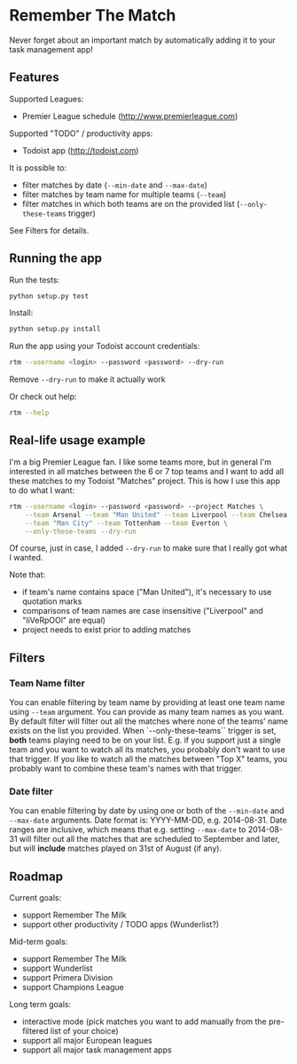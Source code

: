 Remember The Match
==================

Never forget about an important match by automatically adding it to your task management app!

Features
--------

Supported Leagues:
* Premier League schedule (http://www.premierleague.com)

Supported "TODO" / productivity apps:
* Todoist app (http://todoist.com)

It is possible to:
* filter matches by date (`--min-date` and `--max-date`)
* filter matches by team name for multiple teams (`--team`)
* filter matches in which both teams are on the provided list (`--only-these-teams` trigger)

See Filters for details.

Running the app
---------------

Run the tests:

```bash
python setup.py test
```

Install:

```bash
python setup.py install
```

Run the app using your Todoist account credentials:

```bash
rtm --username <login> --password <password> --dry-run
```

Remove `--dry-run` to make it actually work

Or check out help:

```bash
rtm --help
```

Real-life usage example
-----------------------

I'm a big Premier League fan. I like some teams more, but in general I'm interested in all matches between the 6 or 7 top teams and I want to add all these matches to my Todoist "Matches" project. This is how I use this app to do what I want:

```bash
rtm --username <login> --password <password> --project Matches \
    --team Arsenal --team "Man United" --team Liverpool --team Chelsea \
    --team "Man City" --team Tottenham --team Everton \
    --only-these-teams --dry-run
```

Of course, just in case, I added `--dry-run` to make sure that I really got what I wanted.  

Note that:
* if team's name contains space ("Man United"), it's necessary to use quotation marks
* comparisons of team names are case insensitive ("Liverpool" and "liVeRpOOl" are equal)
* project needs to exist prior to adding matches

Filters
-------

### Team Name filter

You can enable filtering by team name by providing at least one team name using `--team` argument. You can provide as many team names as you want. By default filter will filter out all the matches where none of the teams' name exists on the list you provided. When `--only-these-teams`` trigger is set, **both** teams playing need to be on your list. E.g. if you support just a single team and you want to watch all its matches, you probably don't want to use that trigger. If you like to watch all the matches between "Top X" teams, you probably want to combine these team's names with that trigger.

### Date filter

You can enable filtering by date by using one or both of the `--min-date` and `--max-date` arguments. Date format is: YYYY-MM-DD, e.g. 2014-08-31. Date ranges are inclusive, which means that e.g. setting `--max-date` to 2014-08-31 will filter out all the matches that are scheduled to September and later, but will **include** matches played on 31st of August (if any).

Roadmap
-------

Current goals:
* support Remember The Milk
* support other productivity / TODO apps (Wunderlist?)

Mid-term goals:
* support Remember The Milk
* support Wunderlist
* support Primera Division
* support Champions League

Long term goals:
* interactive mode (pick matches you want to add manually from the pre-filtered list of your choice)
* support all major European leagues
* support all major task management apps

